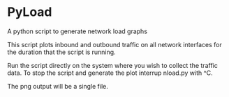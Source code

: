 # PyLoad
A python script to generate network load graphs

This script plots inbound and outbound traffic on all network interfaces for the duration that the script is running.

Run the script directly on the system where you wish to collect the traffic data. To stop the script and generate the plot
interrup nload.py with ^C.

The png output will be a single file.
